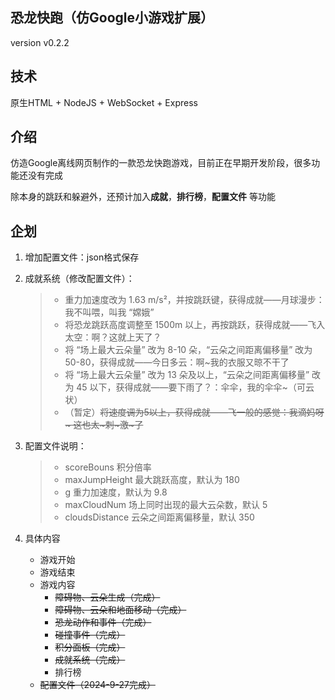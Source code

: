 ## 恐龙快跑（仿Google小游戏扩展）

version v0.2.2

## 技术

原生HTML + NodeJS + WebSocket + Express

## 介绍

仿造Google离线网页制作的一款恐龙快跑游戏，目前正在早期开发阶段，很多功能还没有完成

除本身的跳跃和躲避外，还预计加入**成就**，**排行榜**，**配置文件** 等功能

## 企划

1. 增加配置文件：json格式保存

2. 成就系统（修改配置文件）：

    > - 重力加速度改为 1.63 m/s²，并按跳跃键，获得成就——月球漫步：我不叫喂，叫我 “嫦娥”
    > - 将恐龙跳跃高度调整至 1500m 以上，再按跳跃，获得成就——飞入太空：啊？这就上天了？
    > - 将 “场上最大云朵量” 改为 8-10 朵，“云朵之间距离偏移量” 改为 50-80，获得成就——今日多云：啊~我的衣服又晾不干了
    > - 将 “场上最大云朵量” 改为 13 朵及以上，“云朵之间距离偏移量” 改为 45 以下，获得成就——要下雨了？：伞伞，我的伞伞~（可云状）
    > - （暂定）~~将速度调为5以上，获得成就——飞一般的感觉：我滴妈呀~ 这也太~刺~激~了~~
  
3. 配置文件说明：

    > - scoreBouns 积分倍率
    > - maxJumpHeight 最大跳跃高度，默认为 180
    > - g 重力加速度，默认为 9.8
    > - maxCloudNum 场上同时出现的最大云朵数，默认 5
    > - cloudsDistance 云朵之间距离偏移量，默认 350

4. 具体内容

   - 游戏开始
   - 游戏结束
   - 游戏内容
     - ~~障碍物、云朵生成（完成）~~
     - ~~障碍物、云朵和地面移动（完成）~~
     - ~~恐龙动作和事件（完成）~~
     - ~~碰撞事件（完成）~~
     - ~~积分面板（完成）~~
     - ~~成就系统（完成）~~
     - 排行榜
   - ~~配置文件（2024-9-27完成）~~
